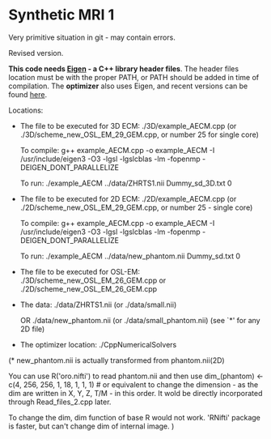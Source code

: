# Synthetic MRI 1

Very primitive situation in git - may contain errors.

Revised version.


**This code needs [Eigen](http://eigen.tuxfamily.org/) - a C++ library header files**. 
The header files location must be with the proper PATH, or PATH should be added in time of compilation.
The **optimizer** also uses Eigen, and recent versions can be found [here](https://github.com/PatWie/CppNumericalSolvers).

Locations:
* The file to be executed for 3D ECM: ./3D/example_AECM.cpp (or ./3D/scheme_new_OSL_EM_29_GEM.cpp, or number 25 for single core)
    
    To compile:
        g++ example_AECM.cpp -o example_AECM -I /usr/include/eigen3 -O3 -lgsl -lgslcblas -lm -fopenmp -DEIGEN_DONT_PARALLELIZE
    
    To run:
        ./example_AECM ../data/ZHRTS1.nii Dummy_sd_3D.txt 0

* The file to be executed for 2D ECM: ./2D/example_AECM.cpp (or ./2D/scheme_new_OSL_EM_29_GEM.cpp, or number 25 - single core)
    
    To compile:
        g++ example_AECM.cpp -o example_AECM -I /usr/include/eigen3 -O3 -lgsl -lgslcblas -lm -fopenmp -DEIGEN_DONT_PARALLELIZE
    
    To run:
        ./example_AECM ../data/new_phantom.nii Dummy_sd.txt 0


* The file to be executed for OSL-EM: 
	./3D/scheme_new_OSL_EM_26_GEM.cpp
	or 
	./2D/scheme_new_OSL_EM_26_GEM.cpp

* The data: ./data/ZHRTS1.nii (or ./data/small.nii)

	OR
	    ./data/new_phantom.nii (or ./data/small_phantom.nii)
  (see `*' for any 2D file)
* The optimizer location: ./CppNumericalSolvers




(* new_phantom.nii is actually transformed from phantom.nii(2D)

You can use R('oro.nifti') to read phantom.nii and then use
dim_(phantom) <- c(4, 256, 256, 1, 18, 1, 1, 1) # or equivalent
to change the dimension - as the dim are written in X, Y, Z, T/M - in this order.
It wold be directly incorporated through Read_files_2.cpp later. 

To change the dim, dim function of base R  would not work.
'RNifti' package is faster, but can't change dim of internal image.
)
